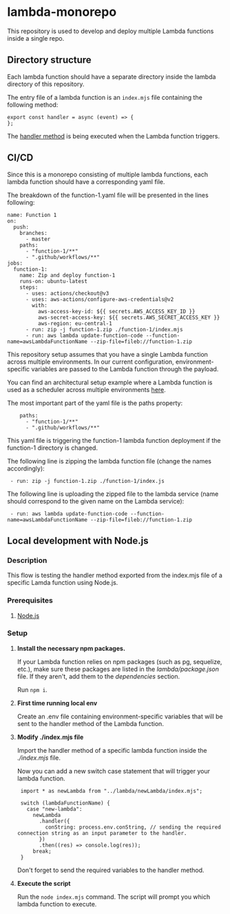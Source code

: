 # lambda-monorepo

This repository is used to develop and deploy multiple Lambda functions inside a single repo.

## Directory structure

Each lambda function should have a separate directory inside the lambda directory of this repository.

The entry file of a lambda function is an `index.mjs` file containing the following method:

```
export const handler = async (event) => {
};
```

The [handler method](https://docs.aws.amazon.com/lambda/latest/dg/nodejs-handler.html) is being executed when the Lambda function triggers.

## CI/CD

Since this is a monorepo consisting of multiple lambda functions, each lambda function should have a corresponding yaml file.

The breakdown of the function-1.yaml file will be presented in the lines following:

```
name: Function 1
on:
  push:
    branches:
      - master
    paths:
      - "function-1/**"
      - ".github/workflows/**"
jobs:
  function-1:
    name: Zip and deploy function-1
    runs-on: ubuntu-latest
    steps:
      - uses: actions/checkout@v3
      - uses: aws-actions/configure-aws-credentials@v2
        with:
          aws-access-key-id: ${{ secrets.AWS_ACCESS_KEY_ID }}
          aws-secret-access-key: ${{ secrets.AWS_SECRET_ACCESS_KEY }}
          aws-region: eu-central-1
      - run: zip -j function-1.zip ./function-1/index.mjs
      - run: aws lambda update-function-code --function-name=awsLambdaFunctionName --zip-file=fileb://function-1.zip
```

This repository setup assumes that you have a single Lambda function across multiple environments. In our current configuration, environment-specific variables are passed to the Lambda function through the payload.

You can find an architectural setup example where a Lambda function is used as a scheduler across multiple environments [here](https://docs.google.com/document/d/1Qjvczzj6wyqqSbyXPciYhCrTW6l9zM8Auo56gP-C-dE).

The most important part of the yaml file is the paths property:

```
    paths:
      - "function-1/**"
      - ".github/workflows/**"
```

This yaml file is triggering the function-1 lambda function deployment if the function-1 directory is changed.

The following line is zipping the lambda function file (change the names accordingly):

```
 - run: zip -j function-1.zip ./function-1/index.js
```

The following line is uploading the zipped file to the lambda service (name should correspond to the given name on the Lambda service):

```
 - run: aws lambda update-function-code --function-name=awsLambdaFunctionName --zip-file=fileb://function-1.zip
```

## Local development with Node.js

### Description

This flow is testing the handler method exported from the index.mjs file of a specific Lamda function using Node.js.

### Prerequisites

1. [Node.js](https://nodejs.org/en/download/package-manager)

### Setup

1. **Install the necessary npm packages.**

   If your Lambda function relies on npm packages (such as pg, sequelize, etc.), make sure these packages are listed in the _lambda/package.json_ file. If they aren't, add them to the _dependencies_ section.

   Run `npm i`.

2. **First time running local env**

   Create an .env file containing environment-specific variables that will be sent to the handler method of the Lambda function.

3. **Modify ./index.mjs file**

   Import the handler method of a specific lambda function inside the _./index.mjs_ file.

   Now you can add a new switch case statement that will trigger your lambda function.

   ```
    import * as newLambda from "../lambda/newLambda/index.mjs";

    switch (lambdaFunctionName) {
      case "new-lambda":
        newLambda
          .handler({
            conString: process.env.conString, // sending the required connection string as an input parameter to the handler.
          })
          .then((res) => console.log(res));
        break;
    }
   ```

   Don't forget to send the required variables to the handler method.

4. **Execute the script**

   Run the `node index.mjs` command. The script will prompt you which lambda function to execute.

&nbsp;
